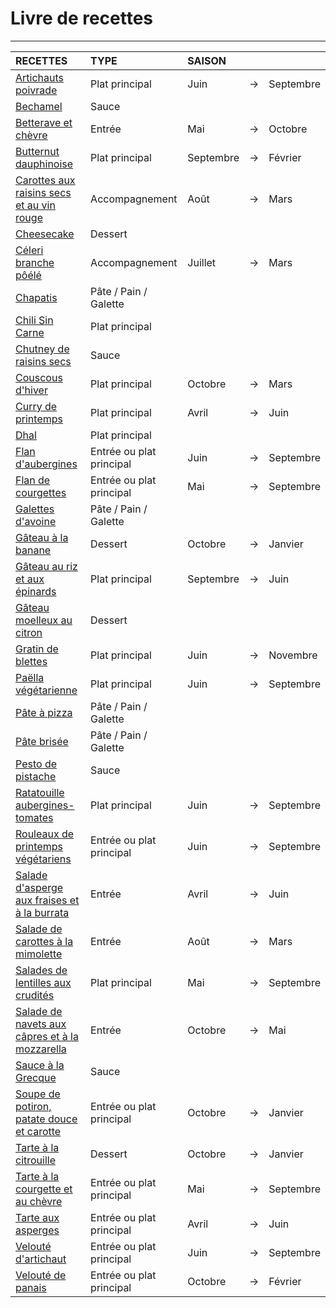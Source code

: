 # Livre de recettes

---

| **RECETTES** | **TYPE** | **SAISON** | | |
|:---|:---|:---|:---:|:---|
| [Artichauts poivrade](./recettes/artichauts_poivrade.md) | Plat principal | Juin | -> | Septembre |
| [Bechamel](./recettes/bechamel.md) | Sauce | | | |
| [Betterave et chèvre](./recettes/betterave_et_chevre.md) | Entrée | Mai | -> | Octobre |
| [Butternut dauphinoise](./recettes/butternut_dauphinoise.md) | Plat principal | Septembre | -> | Février |
| [Carottes aux raisins secs et au vin rouge](./recettes/carottes_raisins_vin.md) | Accompagnement | Août | -> | Mars |
| [Cheesecake](./recettes/cheesecake.md) | Dessert | | | |
| [Céleri branche pôélé](./recettes/celeri_branche_poele.md) | Accompagnement | Juillet | -> | Mars |
| [Chapatis](./recettes/chapatis.md) | Pâte / Pain / Galette | | | |
| [Chili Sin Carne](./recettes/chili_sin_carne.md) | Plat principal | | | |
| [Chutney de raisins secs](./recettes/chutney_raisins_secs.md) | Sauce | | | |
| [Couscous d'hiver](./recettes/couscous_hiver.md) | Plat principal | Octobre | -> | Mars |
| [Curry de printemps](./recettes/curry_printemps.md) | Plat principal | Avril | -> | Juin |
| [Dhal](./recettes/dhal.md) | Plat principal | | | |
| [Flan d'aubergines](./recettes/flan_aubergines.md) | Entrée ou plat principal | Juin | -> | Septembre |
| [Flan de courgettes](./recettes/flan_courgettes.md) | Entrée ou plat principal | Mai | -> | Septembre |
| [Galettes d'avoine](./recettes/galettes_avoine.md) | Pâte / Pain / Galette | | | |
| [Gâteau à la banane](./recettes/gateau_banane.md) | Dessert | Octobre | -> | Janvier |
| [Gâteau au riz et aux épinards](./recettes/gateau_riz_epinards.md) | Plat principal | Septembre | -> | Juin |
| [Gâteau moelleux au citron](./recettes/gateau_moelleux_citron.md) | Dessert | | | |
| [Gratin de blettes](./recettes/gratin_blettes.md) | Plat principal | Juin | -> | Novembre |
| [Paëlla végétarienne](./recettes/paella_vegetarienne.md) | Plat principal | Juin | -> | Septembre |
| [Pâte à pizza](./recettes/pate_pizza.md) | Pâte / Pain / Galette | | | |
| [Pâte brisée](./recettes/pate_brisee.md) | Pâte / Pain / Galette | | | |
| [Pesto de pistache](./recettes/pesto_pistache.md) | Sauce | | | |
| [Ratatouille aubergines-tomates](./recettes/ratatouille_aubergines.md) | Plat principal | Juin | -> | Septembre |
| [Rouleaux de printemps végétariens](./recettes/rouleaux_printemps_vegetariens.md) | Entrée ou plat principal | Juin | -> | Septembre |
| [Salade d'asperge aux fraises et à la burrata](./recettes/salade_asperges_fraises_burrata.md) | Entrée | Avril | -> | Juin |
| [Salade de carottes à la mimolette](./recettes/salade_carotte_mimolette.md) | Entrée | Août | -> | Mars |
| [Salades de lentilles aux crudités](./recettes/salade_lentilles_crudités.md) | Plat principal | Mai | -> | Septembre |
| [Salade de navets aux câpres et à la mozzarella](./recettes/salade_navets_capres_mozzarella.md) | Entrée | Octobre | -> | Mai |
| [Sauce à la Grecque](./recettes/sauce_grecque.md) | Sauce | | | |
| [Soupe de potiron, patate douce et carotte](./recettes/soupe_potiron_patate_douce_carotte.md) | Entrée ou plat principal | Octobre | -> | Janvier |
| [Tarte à la citrouille](./recettes/tarte_citrouille.md) | Dessert | Octobre | -> | Janvier |
| [Tarte à la courgette et au chèvre](./recettes/tarte_courgette_chevre.md) | Entrée ou plat principal | Mai | -> | Septembre |
| [Tarte aux asperges](./recettes/tarte_asperges.md) | Entrée ou plat principal | Avril | -> | Juin |
| [Velouté d'artichaut](./recettes/veloute_artichaut.md) | Entrée ou plat principal | Juin | -> | Septembre |
| [Velouté de panais](./recettes/veloute_panais.md) | Entrée ou plat principal | Octobre | -> | Février |